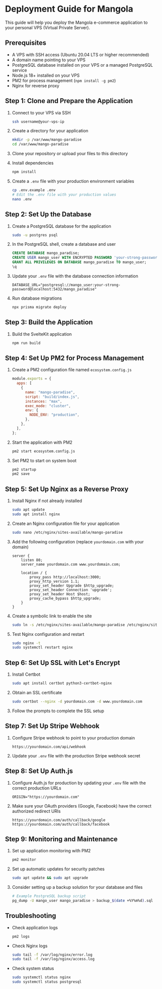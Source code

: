 # Deployment Guide for Mangola

This guide will help you deploy the Mangola e-commerce application to your personal VPS (Virtual Private Server).

## Prerequisites

- A VPS with SSH access (Ubuntu 20.04 LTS or higher recommended)
- A domain name pointing to your VPS
- PostgreSQL database installed on your VPS or a managed PostgreSQL service
- Node.js 18+ installed on your VPS
- PM2 for process management (`npm install -g pm2`)
- Nginx for reverse proxy

## Step 1: Clone and Prepare the Application

1. Connect to your VPS via SSH

   ```bash
   ssh username@your-vps-ip
   ```

2. Create a directory for your application

   ```bash
   mkdir -p /var/www/mango-paradise
   cd /var/www/mango-paradise
   ```

3. Clone your repository or upload your files to this directory

4. Install dependencies

   ```bash
   npm install
   ```

5. Create a `.env` file with your production environment variables
   ```bash
   cp .env.example .env
   # Edit the .env file with your production values
   nano .env
   ```

## Step 2: Set Up the Database

1. Create a PostgreSQL database for the application

   ```bash
   sudo -u postgres psql
   ```

2. In the PostgreSQL shell, create a database and user

   ```sql
   CREATE DATABASE mango_paradise;
   CREATE USER mango_user WITH ENCRYPTED PASSWORD 'your-strong-password';
   GRANT ALL PRIVILEGES ON DATABASE mango_paradise TO mango_user;
   \q
   ```

3. Update your `.env` file with the database connection information

   ```
   DATABASE_URL="postgresql://mango_user:your-strong-password@localhost:5432/mango_paradise"
   ```

4. Run database migrations
   ```bash
   npx prisma migrate deploy
   ```

## Step 3: Build the Application

1. Build the SvelteKit application
   ```bash
   npm run build
   ```

## Step 4: Set Up PM2 for Process Management

1. Create a PM2 configuration file named `ecosystem.config.js`

   ```javascript
   module.exports = {
     apps: [
       {
         name: "mango-paradise",
         script: "build/index.js",
         instances: "max",
         exec_mode: "cluster",
         env: {
           NODE_ENV: "production",
         },
       },
     ],
   };
   ```

2. Start the application with PM2

   ```bash
   pm2 start ecosystem.config.js
   ```

3. Set PM2 to start on system boot
   ```bash
   pm2 startup
   pm2 save
   ```

## Step 5: Set Up Nginx as a Reverse Proxy

1. Install Nginx if not already installed

   ```bash
   sudo apt update
   sudo apt install nginx
   ```

2. Create an Nginx configuration file for your application

   ```bash
   sudo nano /etc/nginx/sites-available/mango-paradise
   ```

3. Add the following configuration (replace `yourdomain.com` with your domain)

   ```nginx
   server {
       listen 80;
       server_name yourdomain.com www.yourdomain.com;

       location / {
           proxy_pass http://localhost:3000;
           proxy_http_version 1.1;
           proxy_set_header Upgrade $http_upgrade;
           proxy_set_header Connection 'upgrade';
           proxy_set_header Host $host;
           proxy_cache_bypass $http_upgrade;
       }
   }
   ```

4. Create a symbolic link to enable the site

   ```bash
   sudo ln -s /etc/nginx/sites-available/mango-paradise /etc/nginx/sites-enabled/
   ```

5. Test Nginx configuration and restart
   ```bash
   sudo nginx -t
   sudo systemctl restart nginx
   ```

## Step 6: Set Up SSL with Let's Encrypt

1. Install Certbot

   ```bash
   sudo apt install certbot python3-certbot-nginx
   ```

2. Obtain an SSL certificate

   ```bash
   sudo certbot --nginx -d yourdomain.com -d www.yourdomain.com
   ```

3. Follow the prompts to complete the SSL setup

## Step 7: Set Up Stripe Webhook

1. Configure Stripe webhook to point to your production domain

   ```
   https://yourdomain.com/api/webhook
   ```

2. Update your `.env` file with the production Stripe webhook secret

## Step 8: Set Up Auth.js

1. Configure Auth.js for production by updating your `.env` file with the correct production URLs

   ```
   ORIGIN="https://yourdomain.com"
   ```

2. Make sure your OAuth providers (Google, Facebook) have the correct authorized redirect URIs
   ```
   https://yourdomain.com/auth/callback/google
   https://yourdomain.com/auth/callback/facebook
   ```

## Step 9: Monitoring and Maintenance

1. Set up application monitoring with PM2

   ```bash
   pm2 monitor
   ```

2. Set up automatic updates for security patches

   ```bash
   sudo apt update && sudo apt upgrade
   ```

3. Consider setting up a backup solution for your database and files
   ```bash
   # Example PostgreSQL backup script
   pg_dump -U mango_user mango_paradise > backup_$(date +%Y%m%d).sql
   ```

## Troubleshooting

- Check application logs

  ```bash
  pm2 logs
  ```

- Check Nginx logs

  ```bash
  sudo tail -f /var/log/nginx/error.log
  sudo tail -f /var/log/nginx/access.log
  ```

- Check system status
  ```bash
  sudo systemctl status nginx
  sudo systemctl status postgresql
  ```
